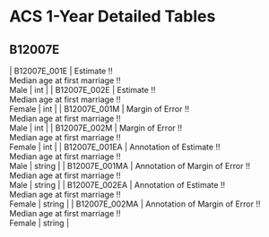 # ACS 1-Year Detailed Tables

## B12007E

| B12007E_001E | Estimate !!<br>Median age at first marriage !!<br>Male | int |
| B12007E_002E | Estimate !!<br>Median age at first marriage !!<br>Female | int |
| B12007E_001M | Margin of Error !!<br>Median age at first marriage !!<br>Male | int |
| B12007E_002M | Margin of Error !!<br>Median age at first marriage !!<br>Female | int |
| B12007E_001EA | Annotation of Estimate !!<br>Median age at first marriage !!<br>Male | string |
| B12007E_001MA | Annotation of Margin of Error !!<br>Median age at first marriage !!<br>Male | string |
| B12007E_002EA | Annotation of Estimate !!<br>Median age at first marriage !!<br>Female | string |
| B12007E_002MA | Annotation of Margin of Error !!<br>Median age at first marriage !!<br>Female | string |

